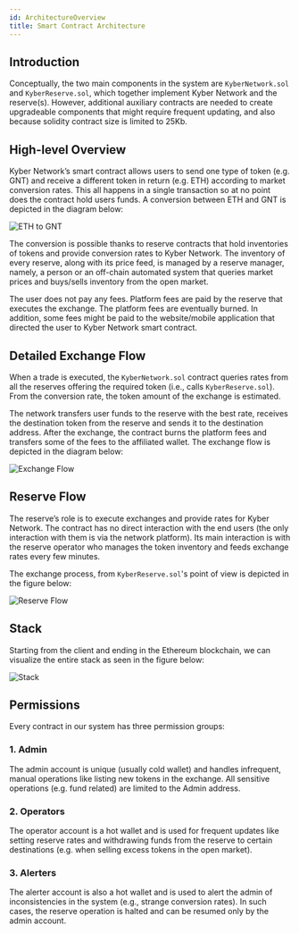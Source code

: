 ```yaml
---
id: ArchitectureOverview
title: Smart Contract Architecture
---
```

## Introduction

Conceptually, the two main components in the system are `KyberNetwork.sol` and `KyberReserve.sol`, which together implement Kyber Network and the reserve(s). However, additional auxiliary contracts are needed to create upgradeable components that might require frequent updating, and also because solidity contract size is limited to 25Kb.

## High-level Overview

Kyber Network’s smart contract allows users to send one type of token (e.g. GNT) and receive a different token in return (e.g. ETH) according to market conversion rates. This all happens in a single transaction so at no point does the contract hold users funds. A conversion between ETH and GNT is depicted in the diagram below:

![ETH to GNT](/uploads/high-level-1.png "ETH to GNT")

The conversion is possible thanks to reserve contracts that hold inventories of tokens and provide conversion rates to Kyber Network. The inventory of every reserve, along with its price feed, is managed by a reserve manager, namely, a person or an off-chain automated system that queries market prices and buys/sells inventory from the open market.

The user does not pay any fees. Platform fees are paid by the reserve that executes the exchange. The platform fees are eventually burned. In addition, some fees might be paid to the website/mobile application that directed the user to Kyber Network smart contract.

## Detailed Exchange Flow

When a trade is executed, the `KyberNetwork.sol` contract queries rates from all the reserves offering the required token (i.e., calls `KyberReserve.sol`). From the conversion rate, the token amount of the exchange is estimated.

The network transfers user funds to the reserve with the best rate, receives the destination token from the reserve and sends it to the destination address. After the exchange, the contract burns the platform fees and transfers some of the fees to the affiliated wallet. The exchange flow is depicted in the diagram below:

![Exchange Flow](/uploads/high-level-2.png "Exchange Flow")

## Reserve Flow

The reserve’s role is to execute exchanges and provide rates for Kyber Network. The contract has no direct interaction with the end users (the only interaction with them is via the network platform). Its main interaction is with the reserve operator who manages the token inventory and feeds exchange rates every few minutes.

The exchange process, from `KyberReserve.sol`'s point of view is depicted in the figure below:

![Reserve Flow](/uploads/high-level-3.png "Reserve Flow")

## Stack

Starting from the client and ending in the Ethereum blockchain, we can visualize the entire stack as seen in the figure below:

![Stack](/uploads/high-level-4.png "Stack")

## Permissions

Every contract in our system has three permission groups:

### 1. Admin
The admin account is unique (usually cold wallet) and handles infrequent, manual operations like listing new tokens in the exchange. All sensitive operations (e.g. fund related) are limited to the Admin address.

### 2. Operators
The operator account is a hot wallet and is used for frequent updates like setting reserve rates and withdrawing funds from the reserve to certain destinations (e.g. when selling excess tokens in the open market).

### 3. Alerters
The alerter account is also a hot wallet and is used to alert the admin of inconsistencies in the system (e.g., strange conversion rates). In such cases, the reserve operation is halted and can be resumed only by the admin account.
